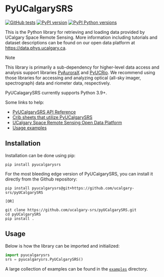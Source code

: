 # PyUCalgarySRS

[![GitHub tests](https://github.com/ucalgary-srs/pyUCalgarySRS/actions/workflows/tests_default.yml/badge.svg)](https://github.com/ucalgary-srs/pyUCalgarySRS/actions/workflows/tests_default.yml)
[![PyPI version](https://img.shields.io/pypi/v/pyucalgarysrs.svg)](https://pypi.python.org/pypi/pyucalgarysrs/)
[![PyPI Python versions](https://img.shields.io/pypi/pyversions/pyucalgarysrs)](https://pypi.python.org/pypi/pyucalgarysrs/)

This is the Python library for retrieving and loading data provided by UCalgary Space Remote Sensing. More information including tutorials and dataset descriptions can be found on our open data platform at https://data.phys.ucalgary.ca.

> [!NOTE]
> This library is primarily a sub-dependency for higher-level data access and analysis support libraries [PyAuroraX](https://github.com/aurorax-space/pyaurorax) and [PyUCRio](https://github.com/ucalgary-srs/pyUCRio). We recommend using those libraries for accessing and analyzing optical (all-sky imager, spectrograph) data and riometer data, respectively.

PyUCalagarySRS currently supports Python 3.9+.

Some links to help:
- [PyUCalgarySRS API Reference](https://docs-pyucalgarysrs.phys.ucalgary.ca)
- [Crib sheets that utilize PyUCalgarySRS](https://data.phys.ucalgary.ca/working_with_data/index.html#crib-sheets)
- [UCalgary Space Remote Sensing Open Data Platform](https://data.phys.ucalgary.ca)
- [Usage examples](https://github.com/ucalgary-srs/pyUCalgarySRS/tree/main/examples)

## Installation

Installation can be done using pip:

```
pip install pyucalgarysrs
```

For the most bleeding edge version of PyUCalgarySRS, you can install it directly from the Github repository:

```console
pip install pyucalgarysrs@git+https://github.com/ucalgary-srs/pyUCalgarySRS

[OR]

git clone https://github.com/ucalgary-srs/pyUCalgarySRS.git
cd pyUCalgarySRS
pip install .
```

## Usage

Below is how the library can be imported and initialized:

```python
import pyucalgarysrs
srs = pyucalgarysrs.PyUCalgarySRS()
```

A large collection of examples can be found in the [`examples`](https://github.com/ucalgary-srs/pyUCalgarySRS/tree/main/examples) directory. 
